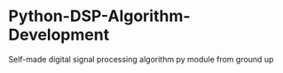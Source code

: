 # Python-DSP-Algorithm-Development
Self-made digital signal processing algorithm py module from ground up 

